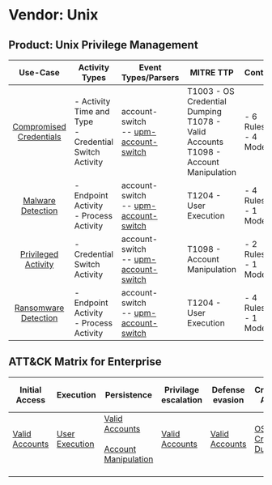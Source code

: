 Vendor: Unix
============
Product: Unix Privilege Management
----------------------------------
|                                 Use-Case                                  | Activity Types                                            | Event Types/Parsers                                                                             | MITRE TTP                                                                                   | Content                   |
|:-------------------------------------------------------------------------:| --------------------------------------------------------- | ----------------------------------------------------------------------------------------------- | ------------------------------------------------------------------------------------------- | ------------------------- |
| [Compromised Credentials](../UseCases/usecase_compromised_credentials.md) | - Activity Time  and Type<br>- Credential Switch Activity |  account-switch<br> -- [upm-account-switch](../Parsers/parserContent_upm-account-switch.md)<br> | T1003 - OS Credential Dumping<br>T1078 - Valid Accounts<br>T1098 - Account Manipulation<br> |  - 6 Rules<br> - 4 Models |
|       [Malware Detection](../UseCases/usecase_malware_detection.md)       | - Endpoint Activity<br>- Process Activity                 |  account-switch<br> -- [upm-account-switch](../Parsers/parserContent_upm-account-switch.md)<br> | T1204 - User Execution<br>                                                                  |  - 4 Rules<br> - 1 Models |
|     [Privileged Activity](../UseCases/usecase_privileged_activity.md)     | - Credential Switch Activity                              |  account-switch<br> -- [upm-account-switch](../Parsers/parserContent_upm-account-switch.md)<br> | T1098 - Account Manipulation<br>                                                            |  - 2 Rules<br> - 1 Models |
|    [Ransomware Detection](../UseCases/usecase_ransomware_detection.md)    | - Endpoint Activity<br>- Process Activity                 |  account-switch<br> -- [upm-account-switch](../Parsers/parserContent_upm-account-switch.md)<br> | T1204 - User Execution<br>                                                                  |  - 4 Rules<br> - 1 Models |

ATT&CK Matrix for Enterprise
----------------------------
| Initial Access                                                      | Execution                                                           | Persistence                                                                                                                                  | Privilage escalation                                                | Defense evasion                                                     | Credential Access                                                          | Discovery | Lateral Movement | Collection | Command and Control | Exfiltration | Impact |
| ------------------------------------------------------------------- | ------------------------------------------------------------------- | -------------------------------------------------------------------------------------------------------------------------------------------- | ------------------------------------------------------------------- | ------------------------------------------------------------------- | -------------------------------------------------------------------------- | --------- | ---------------- | ---------- | ------------------- | ------------ | ------ |
| [Valid Accounts](https://attack.mitre.org/techniques/T1078)<br><br> | [User Execution](https://attack.mitre.org/techniques/T1204)<br><br> | [Valid Accounts](https://attack.mitre.org/techniques/T1078)<br><br>[Account Manipulation](https://attack.mitre.org/techniques/T1098)<br><br> | [Valid Accounts](https://attack.mitre.org/techniques/T1078)<br><br> | [Valid Accounts](https://attack.mitre.org/techniques/T1078)<br><br> | [OS Credential Dumping](https://attack.mitre.org/techniques/T1003)<br><br> |           |                  |            |                     |              |        |